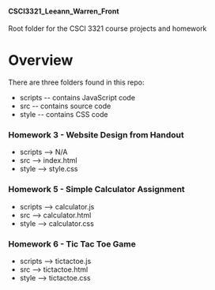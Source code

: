#### CSCI3321_Leeann_Warren_Front
Root folder for the CSCI 3321 course projects and homework

# Overview
There are three folders found in this repo:
* scripts -- contains JavaScript code
* src -- contains source code
* style -- contains CSS code

### Homework 3 - Website Design from Handout
* scripts --> N/A
* src --> index.html
* style --> style.css

### Homework 5 - Simple Calculator Assignment
* scripts --> calculator.js
* src --> calculator.html
* style --> calculator.css

### Homework 6 - Tic Tac Toe Game
* scripts --> tictactoe.js
* src --> tictactoe.html
* style --> tictactoe.css
